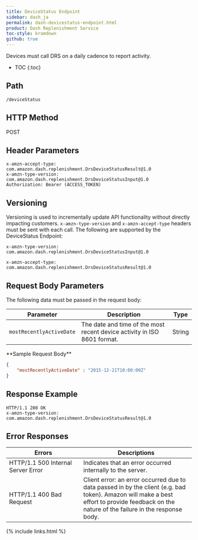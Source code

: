 ```yaml
---
title: DeviceStatus Endpoint
sidebar: dash_ja
permalink: dash-devicestatus-endpoint.html
product: Dash Replenishment Service
toc-style: kramdown
github: true
---
```


Devices must call DRS on a daily cadence to report activity.

* TOC
{:toc}

## Path

```
/deviceStatus
```

## HTTP Method

POST

## Header Parameters

```
x-amzn-accept-type: com.amazon.dash.replenishment.DrsDeviceStatusResult@1.0
x-amzn-type-version: com.amazon.dash.replenishment.DrsDeviceStatusInput@1.0
Authorization: Bearer (ACCESS_TOKEN)
```

## Versioning

Versioning is used to incrementally update API functionality without directly impacting customers. `x-amzn-type-version` and `x-amzn-accept-type` headers must be sent with each call. The following are supported by the DeviceStatus Endpoint:

```
x-amzn-type-version: com.amazon.dash.replenishment.DrsDeviceStatusInput@1.0
```

```
x-amzn-accept-type: com.amazon.dash.replenishment.DrsDeviceStatusResult@1.0
```

## Request Body Parameters

The following data must be passed in the request body:

<table>
<colgroup>
<col width="30%" />
<col width="50%" />
</colgroup>
  <thead>
    <tr>
      <th>Parameter</th>
      <th>Description</th>
      <th>Type</th>
    </tr>
  </thead>
  <tbody>
    <tr>
      <td><code>mostRecentlyActiveDate</code></td>
      <td>The date and time of the most recent device activity in ISO 8601 format.</td>
      <td>String</td>
    </tr>
  </tbody>
</table>
**Sample Request Body**

```json
{
    "mostRecentlyActiveDate" : "2015-12-21T10:00:00Z"
}
```

## Response Example

```
HTTP/1.1 200 OK
x-amzn-type-version: com.amazon.dash.replenishment.DrsDeviceStatusResult@1.0
```

## Error Responses

<table>
   <colgroup>
      <col width="40%" />
      <col width="60%" />
   </colgroup>
  <thead>
    <tr>
      <th>Errors</th>
      <th>Descriptions</th>
    </tr>
  </thead>
  <tbody>
    <tr>
      <td>HTTP/1.1 500 Internal Server Error</td>
      <td>Indicates that an error occurred internally to the server.</td>
    </tr>
    <tr>
      <td>HTTP/1.1 400 Bad Request</td>
      <td>Client error: an error occurred due to data passed in by the client (e.g. bad token).  Amazon will make a best effort to provide feedback on the nature of the failure in the response body.</td>
    </tr>
  </tbody>
</table>

{% include links.html %}

